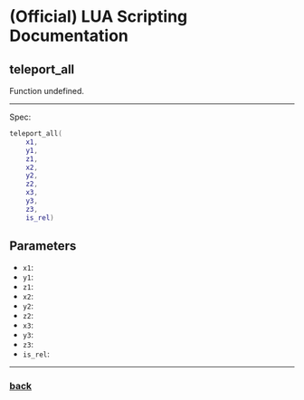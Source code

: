 
# (Official) LUA Scripting Documentation

## teleport_all

Function undefined.

___

Spec:

```lua
teleport_all(
	x1,
	y1,
	z1,
	x2,
	y2,
	z2,
	x3,
	y3,
	z3,
	is_rel)
```

## Parameters

- `x1`: 
- `y1`: 
- `z1`: 
- `x2`: 
- `y2`: 
- `z2`: 
- `x3`: 
- `y3`: 
- `z3`: 
- `is_rel`: 

___

### [back](../other)
